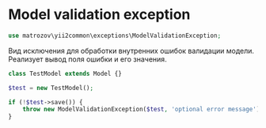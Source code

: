 # Model validation exception

```php
use matrozov\yii2common\exceptions\ModelValidationException;
```

Вид исключения для обработки внутренних ошибок валидации модели.
Реализует вывод поля ошибки и его значения.

```php
class TestModel extends Model {}

$test = new TestModel();

if (!$test->save()) {
    throw new ModelValidationException($test, 'optional error message');
}
```
